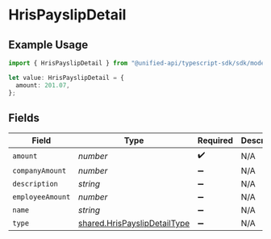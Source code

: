 # HrisPayslipDetail

## Example Usage

```typescript
import { HrisPayslipDetail } from "@unified-api/typescript-sdk/sdk/models/shared";

let value: HrisPayslipDetail = {
  amount: 201.07,
};
```

## Fields

| Field                                                                               | Type                                                                                | Required                                                                            | Description                                                                         |
| ----------------------------------------------------------------------------------- | ----------------------------------------------------------------------------------- | ----------------------------------------------------------------------------------- | ----------------------------------------------------------------------------------- |
| `amount`                                                                            | *number*                                                                            | :heavy_check_mark:                                                                  | N/A                                                                                 |
| `companyAmount`                                                                     | *number*                                                                            | :heavy_minus_sign:                                                                  | N/A                                                                                 |
| `description`                                                                       | *string*                                                                            | :heavy_minus_sign:                                                                  | N/A                                                                                 |
| `employeeAmount`                                                                    | *number*                                                                            | :heavy_minus_sign:                                                                  | N/A                                                                                 |
| `name`                                                                              | *string*                                                                            | :heavy_minus_sign:                                                                  | N/A                                                                                 |
| `type`                                                                              | [shared.HrisPayslipDetailType](../../../sdk/models/shared/hrispayslipdetailtype.md) | :heavy_minus_sign:                                                                  | N/A                                                                                 |